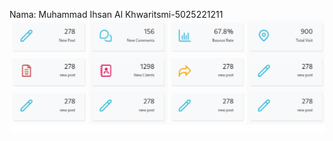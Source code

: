 Nama: Muhammad Ihsan Al Khwaritsmi-5025221211
![Alt text](<Screenshot from 2023-10-08 23-03-48.png>)